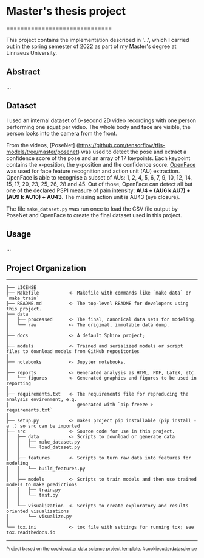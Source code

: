 # Master's thesis project
==============================

This project contains the implementation described in '...', which I carried out in the spring semester of 2022 as part of my Master's degree at Linnaeus University.

## Abstract

...

## Dataset 

I used an internal dataset of 6-second 2D video recordings with one person performing one squat per video. The whole body and face are visible, the person looks into the camera from the front.

From the videos, [PoseNet] (https://github.com/tensorflow/tfjs-models/tree/master/posenet) was used to detect the pose and extract a confidence score of the pose and an array of 17 keypoints. Each keypoint contains the x-position, the y-position and the confidence score. [OpenFace](https://github.com/cmusatyalab/openface) was used for face feature recognition and action unit (AU) extraction. OpenFace is able to recognise a subset of AUs: 1, 2, 4, 5, 6, 7, 9, 10, 12, 14, 15, 17, 20, 23, 25, 26, 28 and 45. Out of those, OpenFace can detect all but one of the declared PSPI measure of pain intensity: **AU4 + (AU6 k AU7) + (AU9 k AU10) + AU43**. The missing action unit is AU43 (eye closure).

The file ```make_dataset.py``` was run once to load the CSV file output by PoseNet and OpenFace to create the final dataset used in this project.

## Usage

...

## Project Organization

------------
    ├── LICENSE
    ├── Makefile           <- Makefile with commands like `make data` or `make train`
    ├── README.md          <- The top-level README for developers using this project.
    ├── data
    │   ├── processed      <- The final, canonical data sets for modeling.
    │   └── raw            <- The original, immutable data dump.
    │
    ├── docs               <- A default Sphinx project;
    │
    ├── models             <- Trained and serialized models or script files to download models from GitHub repositories
    │
    ├── notebooks          <- Jupyter notebooks. 
    │
    ├── reports            <- Generated analysis as HTML, PDF, LaTeX, etc.
    │   └── figures        <- Generated graphics and figures to be used in reporting
    │
    ├── requirements.txt   <- The requirements file for reproducing the analysis environment, e.g.
    │                         generated with `pip freeze > requirements.txt`
    │
    ├── setup.py           <- makes project pip installable (pip install -e .) so src can be imported
    ├── src                <- Source code for use in this project.
    │   ├── data           <- Scripts to download or generate data
    │   │   ├── make_dataset.py
    │   │   └── load_dataset.py    
    │   │
    │   ├── features       <- Scripts to turn raw data into features for modeling
    │   │   └── build_features.py
    │   │
    │   ├── models         <- Scripts to train models and then use trained models to make predictions
    │   │   ├── train.py
    │   │   └── test.py
    │   │
    │   └── visualization  <- Scripts to create exploratory and results oriented visualizations
    │       └── visualize.py
    │
    └── tox.ini            <- tox file with settings for running tox; see tox.readthedocs.io
--------

<p><small>Project based on the <a target="_blank" href="https://drivendata.github.io/cookiecutter-data-science/">cookiecutter data science project template</a>. #cookiecutterdatascience</small></p>